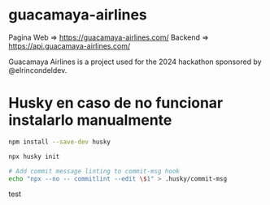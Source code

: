# guacamaya-airlines

  Pagina Web => https://guacamaya-airlines.com/
  Backend => https://api.guacamaya-airlines.com/

Guacamaya Airlines is a project used for the 2024 hackathon sponsored by @elrincondeldev.


# Husky en caso de no funcionar instalarlo manualmente

```bash
npm install --save-dev husky

npx husky init

# Add commit message linting to commit-msg hook
echo "npx --no -- commitlint --edit \$1" > .husky/commit-msg
```
test

